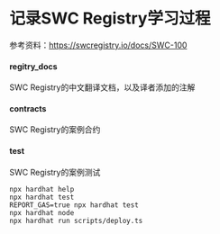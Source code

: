 # 记录SWC Registry学习过程
参考资料：https://swcregistry.io/docs/SWC-100

#### regitry_docs
SWC Registry的中文翻译文档，以及译者添加的注解

#### contracts
SWC Registry的案例合约

#### test
SWC Registry的案例测试


```shell
npx hardhat help
npx hardhat test
REPORT_GAS=true npx hardhat test
npx hardhat node
npx hardhat run scripts/deploy.ts
```
